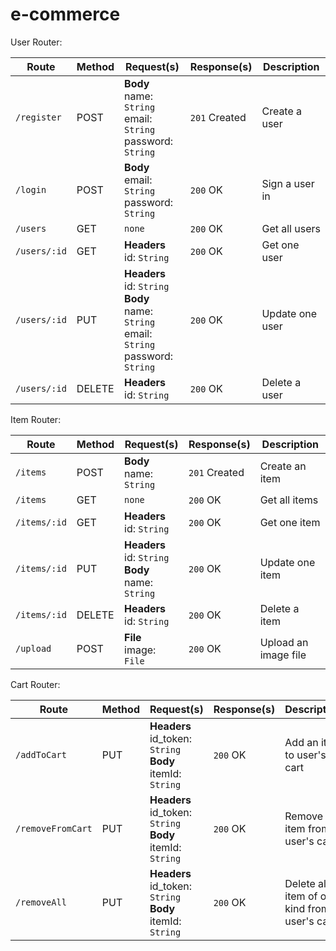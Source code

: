 # e-commerce

User Router:

Route | Method | Request(s) | Response(s) | Description
---|---|---|---|---
`/register` | POST | **Body**<br>name: `String`<br>email: `String`<br>password: `String` | `201` Created | Create a user
`/login` | POST | **Body**<br>email: `String`<br>password: `String` | `200` OK | Sign a user in
`/users` | GET | `none` | `200` OK | Get all users
`/users/:id` | GET | **Headers**<br>id: `String` | `200` OK | Get one user
`/users/:id` | PUT | **Headers**<br>id: `String`<br>**Body**<br>name: `String`<br>email: `String`<br>password: `String` | `200` OK | Update one user
`/users/:id` | DELETE | **Headers**<br>id: `String` | `200` OK | Delete a user


Item Router:

Route | Method | Request(s) | Response(s) | Description
---|---|---|---|---
`/items` | POST | **Body**<br>name: `String`<br> | `201` Created | Create an item
`/items` | GET | `none` | `200` OK | Get all items
`/items/:id` | GET | **Headers**<br>id: `String` | `200` OK | Get one item
`/items/:id` | PUT | **Headers**<br>id: `String`<br>**Body**<br>name: `String`<br> | `200` OK | Update one item
`/items/:id` | DELETE | **Headers**<br>id: `String` | `200` OK | Delete a item
`/upload` | POST | **File**<br>image: `File` | `200` OK | Upload an image file


Cart Router:

Route | Method | Request(s) | Response(s) | Description
---|---|---|---|---
`/addToCart` | PUT | **Headers**<br>id_token: `String`<br>**Body**<br>itemId: `String` | `200` OK | Add an item to user's cart
`/removeFromCart` | PUT | **Headers**<br>id_token: `String`<br>**Body**<br>itemId: `String` | `200` OK | Remove an item from user's cart
`/removeAll` | PUT | **Headers**<br>id_token: `String`<br>**Body**<br>itemId: `String` | `200` OK | Delete all item of one kind from user's cart